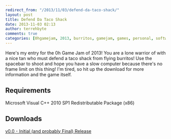 ```yaml
---
redirect_from: "/2013/11/03/defend-da-taco-shack/"
layout: post
title: Defend Da Taco Shack
date: 2013-11-03 02:13
author: terrehbyte
comments: true
categories: [0hgamejam, 2013, burritos, gamejam, games, personal, software]
---
```

Here's my entry for the 0h Game Jam of 2013! You are a lone warrior of with a
nice tan who must defend a taco shack from flying burritos! Use the spacebar to
shoot and hope you have a slow computer because there's no frame limit on this
thing! I'm tired, so hit up the download for more information and the game
itself.  

## Requirements  
Microsoft Visual C++ 2010 SP1 Redistributable Package (x86)  

## Downloads
[v0.0 - Initial (and probably Final) Release](https://dl.dropboxusercontent.com/u/7545701/0hGameJam2013/DefendDaTacoShack%20-%20v0.0.zip)
